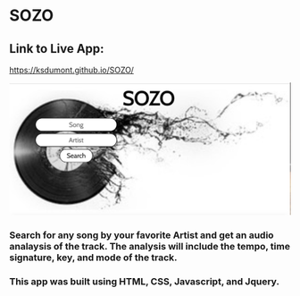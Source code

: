 # SOZO

## Link to Live App:
https://ksdumont.github.io/SOZO/

![Screenshot of SOZO](/images/SOZOscreenshot.png) 

### Search for any song by your favorite Artist and get an audio analaysis of the track. The analysis will include the tempo, time signature, key, and mode of the track.

### This app was built using HTML, CSS, Javascript, and Jquery.
